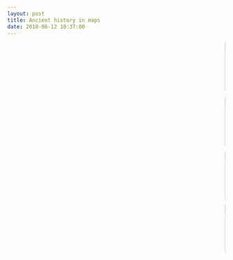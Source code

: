 ```yaml
---
layout: post
title: Ancient history in maps
date: 2018-06-12 10:37:00
---
```


<marquee scrollamount="3"><a href="https://dl.dropbox.com/s/1kqy9djikx10ffn/latebronze.png?dl=0/s/1kqy9djikx10ffn/latebronze.png?raw=1"><img src="https://dl.dropbox.com/s/1kqy9djikx10ffn/latebronze.png?raw=1/s/1kqy9djikx10ffn/latebronze.png?dl=0" width="200" height="110" alt="">
<a href="link url"><img src="https://dl.dropboxusercontent.com/s/h05ujykfg4vgyac/epir.jpg?raw=1" width="200" height="110" alt="">
<a href="https://iem5.files.wordpress.com/2013/03/greek-settlemnts.jpg"><img src="https://iem5.files.wordpress.com/2013/03/greek-settlemnts.jpg" width="200" height="110" alt="">
<a href="https://at001.files.wordpress.com/2010/03/ptolemee.jpg"><img src="https://at001.files.wordpress.com/2010/03/ptolemee.jpg" width="200" height="110" alt="">
<a href="link url"><img src="https://dl.dropboxusercontent.com/s/67tq0xjx1b4ku90/Tabula%20Peutingeriana.jpg?raw=1" width="200" height="110" alt="">
<a href="https://lh3.googleusercontent.com/J6jvqfmpMxsaKRLHwvt6xh0-sqUrR38v_KqrAa0KmfVa0ODpHn2Y8w=w2400">
<img src="https://lh3.googleusercontent.com/J6jvqfmpMxsaKRLHwvt6xh0-sqUrR38v_KqrAa0KmfVa0ODpHn2Y8w=w2400" width="200" height="110” alt=">
<a href="https://lh3.googleusercontent.com/phzopoR8nMWMVBENjEBPyjjHg8zs_URJvt1xIafubL9gxUab8puEVw=w2400">
<img src="https://lh3.googleusercontent.com/phzopoR8nMWMVBENjEBPyjjHg8zs_URJvt1xIafubL9gxUab8puEVw=w2400" width="200" height="110” alt="">

<a href="https://lh6.googleusercontent.com/zvLd6QFKbXYk_kivK5kK3WRO5BEefpzjD_PDGQ7lh6wZZfyifF6BnA=w2400">
<img src="https://lh6.googleusercontent.com/zvLd6QFKbXYk_kivK5kK3WRO5BEefpzjD_PDGQ7lh6wZZfyifF6BnA=w2400" width="200" height="110” alt="">

<a href="https://iem5.files.wordpress.com/2016/04/31a0c-25202-01.jpg"><img src="https://iem5.files.wordpress.com/2016/04/31a0c-25202-01.jpg" width="200" height="110”" alt="">

<a href="https://iem5.files.wordpress.com/2016/05/fra-mauro.png"><img src="https://iem5.files.wordpress.com/2016/05/fra-mauro.png" width="200" height="110”" alt="">
  

